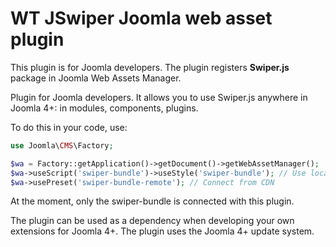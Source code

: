 # WT JSwiper Joomla web asset plugin
This plugin is for Joomla developers. The plugin registers **Swiper.js** package in Joomla Web Assets Manager.

Plugin for Joomla developers. It allows you to use Swiper.js anywhere in Joomla 4+: in modules, components, plugins.

To do this in your code, use:
```php
use Joomla\CMS\Factory;

$wa = Factory::getApplication()->getDocument()->getWebAssetManager();
$wa->useScript('swiper-bundle')->useStyle('swiper-bundle'); // Use local file
$wa->usePreset('swiper-bundle-remote'); // Connect from CDN
```
At the moment, only the swiper-bundle is connected with this plugin.

The plugin can be used as a dependency when developing your own extensions for Joomla 4+. The plugin uses the Joomla 4+ update system.
